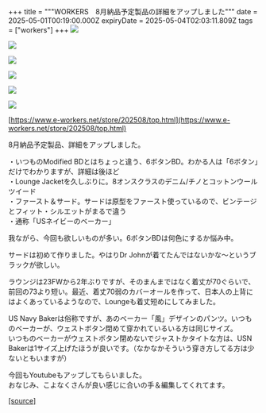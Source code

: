 +++
title = """WORKERS　8月納品予定製品の詳細をアップしました"""
date = 2025-05-01T00:19:00.000Z
expiryDate = 2025-05-04T02:03:11.809Z
tags = ["workers"]
+++
[![](https://blogger.googleusercontent.com/img/b/R29vZ2xl/AVvXsEjfd3XYHC7uAxGgeor5aoD1DIKrD37NNkHa_VoBUWItES9FCbpc0dr7jvG6lduNXIG60IVgIyb11GkOTMcnm3ztrhoYDiA02FZmOzLenC_uVqBBKv7ATVwLE0kiYLaISK2tYRXBe7kY7IUlp8sUrXw7YezedqUROGH-1b_d62VF0gcS2TUUnyzJsKol2wc/s320/top7.jpg)](https://blogger.googleusercontent.com/img/b/R29vZ2xl/AVvXsEjfd3XYHC7uAxGgeor5aoD1DIKrD37NNkHa_VoBUWItES9FCbpc0dr7jvG6lduNXIG60IVgIyb11GkOTMcnm3ztrhoYDiA02FZmOzLenC_uVqBBKv7ATVwLE0kiYLaISK2tYRXBe7kY7IUlp8sUrXw7YezedqUROGH-1b_d62VF0gcS2TUUnyzJsKol2wc/s1125/top7.jpg)

  

[![](https://blogger.googleusercontent.com/img/b/R29vZ2xl/AVvXsEiiyKTTw1lDw5iX9GOrfa_tCUJaKm_q3i39DwoILI-YqLLRoSx_OY4-Fni3MoVcrYFwX1gneIqgp5UAbgiA9aIqg2_BEhM-XqmXq87InkYev_Y-Rr8rkNC9mCOzulUpvU949XyQOCqMdIGfTkCKUAzFyM7lcdGXvcthSE5mwFidYzVsNBc2m4c8v__pZ48/s320/top6.jpg)](https://blogger.googleusercontent.com/img/b/R29vZ2xl/AVvXsEiiyKTTw1lDw5iX9GOrfa_tCUJaKm_q3i39DwoILI-YqLLRoSx_OY4-Fni3MoVcrYFwX1gneIqgp5UAbgiA9aIqg2_BEhM-XqmXq87InkYev_Y-Rr8rkNC9mCOzulUpvU949XyQOCqMdIGfTkCKUAzFyM7lcdGXvcthSE5mwFidYzVsNBc2m4c8v__pZ48/s1125/top6.jpg)

  

[![](https://blogger.googleusercontent.com/img/b/R29vZ2xl/AVvXsEgl90H6zEsm45sqOdW6K3jh9vlV2JVP8mV9ZrUWoOkCxsGOVqrz8ikndQtoEHnUGM9xX-KevpcIWhlpASkGh5q7KWxUm-FwHNCT8nu4U-kwvjwqDfONM14AH6NzRRKAHYyD2Cw1G7y_ND6f8ViOEEHxRvjkdYMM55x2xInFF_YGWr-ftSiELuIVc-Nmgv4/s320/top5.jpg)](https://blogger.googleusercontent.com/img/b/R29vZ2xl/AVvXsEgl90H6zEsm45sqOdW6K3jh9vlV2JVP8mV9ZrUWoOkCxsGOVqrz8ikndQtoEHnUGM9xX-KevpcIWhlpASkGh5q7KWxUm-FwHNCT8nu4U-kwvjwqDfONM14AH6NzRRKAHYyD2Cw1G7y_ND6f8ViOEEHxRvjkdYMM55x2xInFF_YGWr-ftSiELuIVc-Nmgv4/s1125/top5.jpg)

  

[![](https://blogger.googleusercontent.com/img/b/R29vZ2xl/AVvXsEhC1jOjw22tvu6EFFKo_TR0hkAnL2yW42GdB2VsvCWaS5plUf9ZkwRIGQbYL_FXQU4vzF2BdjiucMNzMXckuCV7Iwuk-1du008XcVsKGhSE3QDnPZLE8ih7Y_jIJzJ4xwOEs_c87dr0OkmxYhmvKpe95MxLMmBaxQZKkETi8fEf34shf-bI9TlP19LMiBI/s320/top4.jpg)](https://blogger.googleusercontent.com/img/b/R29vZ2xl/AVvXsEhC1jOjw22tvu6EFFKo_TR0hkAnL2yW42GdB2VsvCWaS5plUf9ZkwRIGQbYL_FXQU4vzF2BdjiucMNzMXckuCV7Iwuk-1du008XcVsKGhSE3QDnPZLE8ih7Y_jIJzJ4xwOEs_c87dr0OkmxYhmvKpe95MxLMmBaxQZKkETi8fEf34shf-bI9TlP19LMiBI/s1125/top4.jpg)

  

[![](https://blogger.googleusercontent.com/img/b/R29vZ2xl/AVvXsEiw04GJNHe3xPPFYvlX8lfR0mHVdz18NhybAJKCL4yVDiqOaQ9c6weq-cjo3_0vWeBSNyX1xoIHv3wSPgM5v2Lk-0b8H-4LxCyTbFzT8xzFvrunTa_MXvjraa-qavEbKJdt7EFl-j_tx2e4cxYaIQTPRXVZJXSbeMumueLwfHHp1VxinGM8EhUZYbhjY2s/s320/top3.jpg)](https://blogger.googleusercontent.com/img/b/R29vZ2xl/AVvXsEiw04GJNHe3xPPFYvlX8lfR0mHVdz18NhybAJKCL4yVDiqOaQ9c6weq-cjo3_0vWeBSNyX1xoIHv3wSPgM5v2Lk-0b8H-4LxCyTbFzT8xzFvrunTa_MXvjraa-qavEbKJdt7EFl-j_tx2e4cxYaIQTPRXVZJXSbeMumueLwfHHp1VxinGM8EhUZYbhjY2s/s1125/top3.jpg)

  

[![](https://blogger.googleusercontent.com/img/b/R29vZ2xl/AVvXsEhqg-8c-dvge47vyNjJWmuNW-7TnffZH8lzR82b7PVNk3xSvZn7fC-PpeuWoAVDid__TCSddr0T7g-ljVgNmY4jycDhJjQws6I_QAZoXQ51VRhYs9EsXB_6FMQZQO2LoVKn2f-Pd6DCg-02R3KwBl6Pwuk7h2V3udAtFEFe_5VgYp1Xez-H7O_ia9T1pEo/s320/top2.jpg)](https://blogger.googleusercontent.com/img/b/R29vZ2xl/AVvXsEhqg-8c-dvge47vyNjJWmuNW-7TnffZH8lzR82b7PVNk3xSvZn7fC-PpeuWoAVDid__TCSddr0T7g-ljVgNmY4jycDhJjQws6I_QAZoXQ51VRhYs9EsXB_6FMQZQO2LoVKn2f-Pd6DCg-02R3KwBl6Pwuk7h2V3udAtFEFe_5VgYp1Xez-H7O_ia9T1pEo/s1125/top2.jpg)

  

  

[https://www.e-workers.net/store/202508/top.html](https://www.e-workers.net/store/202508/top.html)

8月納品予定製品、詳細をアップしました。

・いつものModified BDとはちょっと違う、6ボタンBD。わかる人は「6ボタン」だけでわかりますが、詳細は後ほど  
・Lounge Jacketを久しぶりに。8オンスクラスのデニム/チノとコットンウールツイード  
・ファースト＆サード。サードは原型をファースト使っているので、ビンテージとフィット・シルエットがまるで違う  
・通称「USネイビーのベーカー」

  

我ながら、今回も欲しいものが多い。6ボタンBDは何色にするか悩み中。

サードは初めて作りました。やはりDr Johnが着てたんではないかな～というブラックが欲しい。

ラウンジは23FWから2年ぶりですが、そのまんまではなく着丈が70ぐらいで、前回の73より短い。最近、着丈70弱のカバーオールを作って、日本人の上背にはよくあっているようなので、Loungeも着丈短めにしてみました。

US Navy Bakerは俗称ですが、あのベーカー「風」デザインのパンツ。いつものベーカーが、ウェストボタン閉めて穿かれているいる方は同じサイズ。  
いつものベーカーがウェストボタン閉めないでジャストかタイトな方は、USN Bakerは1サイズ上げたほうが良いです。（なかなかそういう穿き方してる方は少ないともいますが）

  

今回もYoutubeもアップしてもらいました。  
おなじみ、こよなくさんが良い感じに合いの手＆編集してくれてます。

[[source]](https://eworkers.blogspot.com/2025/05/workers8.html)
